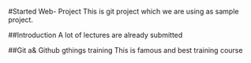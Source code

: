 #Started Web- Project
This is git project which we are using as sample project.

##Introduction
A lot of lectures are already submitted

##Git a& Github gthings training
This is famous and best training course 
